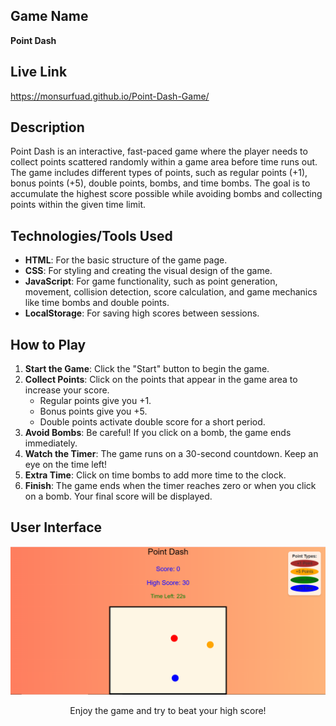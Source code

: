 ## Game Name
**Point Dash**

## Live Link 
https://monsurfuad.github.io/Point-Dash-Game/

## Description
Point Dash is an interactive, fast-paced game where the player needs to collect points scattered randomly within a game area before time runs out. The game includes different types of points, such as regular points (+1), bonus points (+5), double points, bombs, and time bombs. The goal is to accumulate the highest score possible while avoiding bombs and collecting points within the given time limit.

## Technologies/Tools Used
- **HTML**: For the basic structure of the game page.
- **CSS**: For styling and creating the visual design of the game.
- **JavaScript**: For game functionality, such as point generation, movement, collision detection, score calculation, and game mechanics like time bombs and double points.
- **LocalStorage**: For saving high scores between sessions.

## How to Play
1. **Start the Game**: Click the "Start" button to begin the game.
2. **Collect Points**: Click on the points that appear in the game area to increase your score.
   - Regular points give you +1.
   - Bonus points give you +5.
   - Double points activate double score for a short period.
3. **Avoid Bombs**: Be careful! If you click on a bomb, the game ends immediately.
4. **Watch the Timer**: The game runs on a 30-second countdown. Keep an eye on the time left!
5. **Extra Time**: Click on time bombs to add more time to the clock.
6. **Finish**: The game ends when the timer reaches zero or when you click on a bomb. Your final score will be displayed.

## User Interface
![Game Screenshot](Capture.PNG)


<p align="center">
  Enjoy the game and try to beat your high score!
</p>
